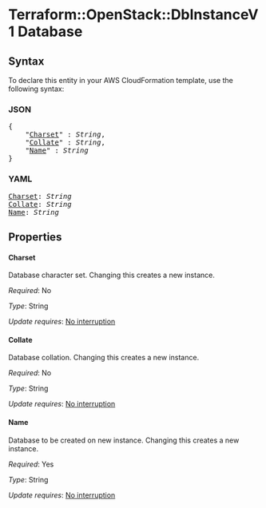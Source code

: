 # Terraform::OpenStack::DbInstanceV1 Database

## Syntax

To declare this entity in your AWS CloudFormation template, use the following syntax:

### JSON

<pre>
{
    "<a href="#charset" title="Charset">Charset</a>" : <i>String</i>,
    "<a href="#collate" title="Collate">Collate</a>" : <i>String</i>,
    "<a href="#name" title="Name">Name</a>" : <i>String</i>
}
</pre>

### YAML

<pre>
<a href="#charset" title="Charset">Charset</a>: <i>String</i>
<a href="#collate" title="Collate">Collate</a>: <i>String</i>
<a href="#name" title="Name">Name</a>: <i>String</i>
</pre>

## Properties

#### Charset

Database character set. Changing this creates a
new instance.

_Required_: No

_Type_: String

_Update requires_: [No interruption](https://docs.aws.amazon.com/AWSCloudFormation/latest/UserGuide/using-cfn-updating-stacks-update-behaviors.html#update-no-interrupt)

#### Collate

Database collation. Changing this creates a new instance.

_Required_: No

_Type_: String

_Update requires_: [No interruption](https://docs.aws.amazon.com/AWSCloudFormation/latest/UserGuide/using-cfn-updating-stacks-update-behaviors.html#update-no-interrupt)

#### Name

Database to be created on new instance. Changing this creates a
new instance.

_Required_: Yes

_Type_: String

_Update requires_: [No interruption](https://docs.aws.amazon.com/AWSCloudFormation/latest/UserGuide/using-cfn-updating-stacks-update-behaviors.html#update-no-interrupt)

